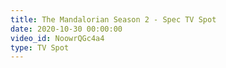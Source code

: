 ```yaml
---
title: The Mandalorian Season 2 - Spec TV Spot
date: 2020-10-30 00:00:00
video_id: NoowrQGc4a4
type: TV Spot
---
```

